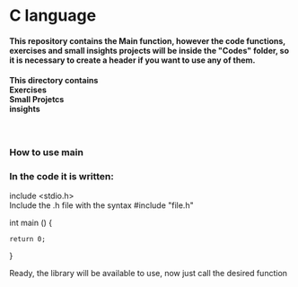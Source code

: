 # C language

#### This repository contains the Main function, however the code functions, exercises and small insights projects will be inside the "Codes" folder, so it is necessary to create a header if you want to use any of them.

<p>

#### **This directory contains**  <br> Exercises <br>Small Projetcs <br> insights 
<br>

### **How to use main** 

### In the code it is written: <br> 

include <stdio.h> <br>
Include the .h file with the syntax #include "file.h" <br>


int main () 
{

    return 0;
}

Ready, the library will be available to use, now just call the desired function






